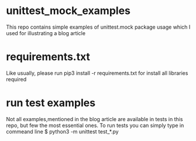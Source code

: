 # unittest_mock_examples
This repo contains simple examples of unittest.mock package usage  which I used for illustrating a blog article

# requirements.txt
Like usually, please run pip3 install -r requirements.txt for install all libraries required

# run test examples
Not all examples,mentioned in the blog article are available in tests in this repo, but few the most essential ones.
To run tests you can simply type in commeand line 
$ python3 -m unittest test_*.py


